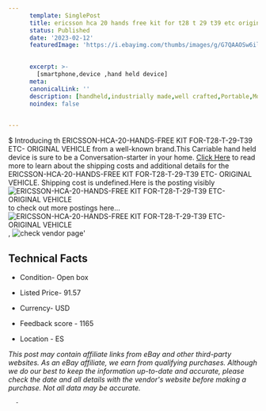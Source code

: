 ```yaml
---
      template: SinglePost
      title: ericsson hca 20 hands free kit for t28 t 29 t39 etc original vehicle
      status: Published
      date: '2023-02-12'
      featuredImage: 'https://i.ebayimg.com/thumbs/images/g/G7QAAOSw6ili6Vj~/s-l225.jpg'
       

      excerpt: >-
        [smartphone,device ,hand held device]
      meta:
      canonicalLink: ''
      description: [handheld,industrially made,well crafted,Portable,Mobile,Compact,Convenient,Lightweight,Maneuverable,Man-portable,Miniature,Carriable,Hand-held,Light,Holdable,Transportable,Mobile device,Pocket-sized,On-the-go,Wireless,Cordless,Compact size,Convenient size, smartphone,device ,hand held device]
      noindex: false
      

---
```

$
      Introducing th ERICSSON-HCA-20-HANDS-FREE KIT FOR-T28-T-29-T39 ETC- ORIGINAL VEHICLE from a well-known brand.This Carriable hand held device is sure to be a Conversation-starter in your home. [Click Here](https://www.ebay.com/itm/225101054318?hash=item346911816e%3Ag%3AG7QAAOSw6ili6Vj%7E&mkevt=1&mkcid=1&mkrid=711-53200-19255-0&campid=%253CePNCampaignId%253E&customid=%253CreferenceId%253E&toolid=10049) to read more to learn about the shipping costs and additional details for the ERICSSON-HCA-20-HANDS-FREE KIT FOR-T28-T-29-T39 ETC- ORIGINAL VEHICLE. Shipping cost is undefined.Here is the posting visibly ![ERICSSON-HCA-20-HANDS-FREE KIT FOR-T28-T-29-T39 ETC- ORIGINAL VEHICLE](https://i.ebayimg.com/thumbs/images/g/G7QAAOSw6ili6Vj~/s-l225.jpg) to check out more postings here... ![ERICSSON-HCA-20-HANDS-FREE KIT FOR-T28-T-29-T39 ETC- ORIGINAL VEHICLE](https://i.ebayimg.com/images/g/G7QAAOSw6ili6Vj~/s-l1600.jpg), ![check vendor page](https://origin-galleryplus.ebayimg.com/ws/web/225101054318_2_0_1/225x225.jpg,https://origin-galleryplus.ebayimg.com/ws/web/225101054318_3_0_1/225x225.jpg,https://origin-galleryplus.ebayimg.com/ws/web/225101054318_4_0_1/225x225.jpg)'

      

 ## Technical Facts 



     
      

 - Condition- Open box 


      

 - Listed Price- 91.57 


      

 - Currency- USD 


      

 - Feedback score - 1165 


      

 - Location - ES 


      
      

 *_This post may contain affiliate links from eBay and other third-party websites. As an eBay affiliate, we earn from qualifying purchases. Although we do our best to keep the information up-to-date and accurate, please check the date and all details with the vendor's website before making a purchase. Not all data may be accurate._*




      -
